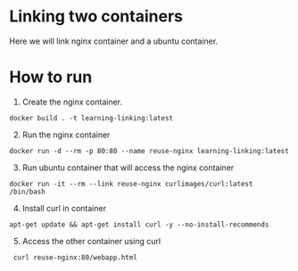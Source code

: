# Linking two containers

Here we will link nginx container and a ubuntu container.

# How to run
1. Create the nginx container.
```
docker build . -t learning-linking:latest
```

2. Run the nginx container
```
docker run -d --rm -p 80:80 --name reuse-nginx learning-linking:latest
```

3. Run ubuntu container that will access the nginx container
```
docker run -it --rm --link reuse-nginx curlimages/curl:latest /bin/bash
```

4. Install curl in container
```
apt-get update && apt-get install curl -y --no-install-recommends
```

5. Access the other container using curl
```
 curl reuse-nginx:80/webapp.html
```
